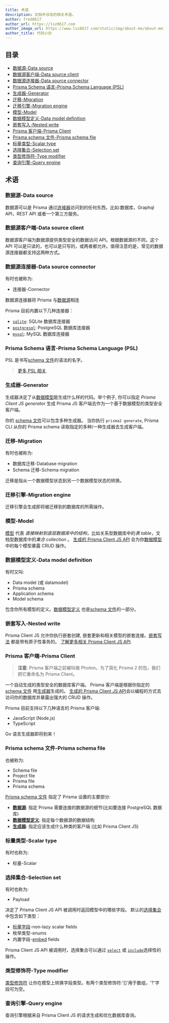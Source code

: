 ```yaml
---
title: 术语
description: 文档中涉及的相关术语。
author: fred8617
author_url: https://lsz8617.com
author_image_url: https://www.lsz8617.com/static/img/about-me/about-me1.jpg
author_title: 代码小白
---
```


## 目录

- [数据源-Data source]()
- [数据源客户端-Data source client]()
- [数据源连接器-Data source connector](#data-source-connector)
- [Prisma Schema 语言-Prisma Schema Language (PSL)](#prisma-schema-language-psl)
- [生成器-Generator](#generator)
- [迁移-Migration](#migration)
- [迁移引擎-Migration engine](#migration-engine)
- [模型-Model](#model)
- [数据模型定义-Data model definition](#data-model-definition)
- [嵌套写入-Nested write](#nested-write)
- [Prisma 客户端-Prisma Client](#prisma-client)
- [Prisma schema 文件-Prisma schema file](#prisma-schema-file)
- [标量类型-Scalar type](#scalar-type)
- [选择集合-Selection set](#selection-set)
- [类型修饰符-Type modifier](#type-modifier)
- [查询引擎-Query engine](#query-engine)

## 术语

### 数据源-Data source

数据源可以是 Prisma 通过[连接器](#data-source-connector)访问到的任何东西，比如:数据库，Graphql API，REST API 或者一个第三方服务。

### 数据源客户端-Data source client

数据源客户端为数据源提供类型安全的数据访问 API。根据数据源的不同，这个 API 可以是只读的，也可以是只写的，或两者都允许。值得注意的是，常见的数据源连接器都支持这两种方式。

### 数据源连接器-Data source connector

有时也被称为:

- 连接器-Connector

数据源连接器将 Prisma 与[数据源](#data-source)相连

Prisma 目前内置以下几种连接器：

- [`sqlite`](./core/connectors/sqlite.md): SQLite 数据库连接器
- [`postgresql`](./core/connectors/postgresql.md): PostgreSQL 数据库连接器
- [`mysql`](./core/connectors/mysql.md): MySQL 数据库连接器

### Prisma Schema 语言-Prisma Schema Language (PSL)

PSL 是书写[schema 文件](#prisma-schema-file)的语法的名字。

> [更多 PSL 相关](https://github.com/prisma/specs/tree/master/prisma-schema-language).

### 生成器-Generator

生成器决定了从[数据模型](#data-model-definition)能生成什么样的代码。举个例子, 你可以指定 _Prisma Client JS generator_ 生成 Prisma JS 客户端去作为一个基于数据模型的类型安全客户端。

你的 [schema 文件](#prisma-schema-file)可以包含多种生成器。 当你执行 `prisma2 generate`, Prisma CLI 从你的 Prisma schema 读取指定的多种/一种生成器去生成客户端。

### 迁移-Migration

有时也被称为:

- 数据库迁移-Database migration
- Schema 迁移-Schema migration

迁移是指从一个数据模型状态到另一个数据模型状态的转换。

### 迁移引擎-Migration engine

迁移引擎会生成即将被迁移到的数据库的所需操作。

### 模型-Model

[模型](./data-modeling.md#models) 代表 _直接映射到底层数据库中的结构_，比如关系型数据库中的*表 table*，文档型数据库中的*集合 collection* 。 [生成的 Prisma Client JS API](./prisma-client-js/api.md) 会为你[数据模型](#data-model-definition)中的每个模型暴露 CRUD 操作。

### 数据模型定义-Data model definition

有时又叫:

- Data model (或 datamodel)
- Prisma schema
- Application schema
- Model schema

包含你所有模型的定义。[数据模型定义](./data-modeling.md#data-model-definition) 也是[schema 文件](#prisma-schema-file)的一部分。

### 嵌套写入-Nested write

Prisma Client JS 允许你执行嵌套创建, 嵌套更新和相关模型的嵌套连接。[嵌套写法](./relations.md#nested-writes) 都是带有原子性事务的。 [了解更多相关 Prisma Client JS API](./prisma-client-js/api.md).

### Prisma 客户端-Prisma Client

> **注意**: Prisma 客户端之前被叫做 Photon。为了简化 Prisma 2 的包，我们把它重命名为 Prisma Client。

一个自动生成的类型安全的数据库客户端。 Prisma 客户端是根据你指定的[schema 文件](#prisma-schema-file) 用[生成器](#generator)生成的。 [生成的 Prisma Client JS API](./prisma-client-js/api.md)会以编程的方式去访问你的数据库并暴露出强大的 CRUD 操作。

Prisma 目前支持以下几种语言的 Prisma 客户端:

- JavaScript (Node.js)
- TypeScript

Go 语言生成器即将到来！

### Prisma schema 文件-Prisma schema file

也被称为:

- Schema file
- Project file
- Prisma file
- Prisma schema

[Prisma schema 文件](./prisma-schema-file.md) 指定了 Prisma 设置的主要部分:

- [**数据源**](#data-source): 指定 Prisma 需要连接的数据源的细节(比如要连接 PostgreSQL 数据库)
- [**数据模型定义**](#data-model-definition): 指定每个数据源的数据结构
- [**生成器**](#generator): 指定应该生成什么种类的客户端 (比如 Prisma Client JS)

### 标量类型-Scalar type

有时也称为:

- 标量-Scalar

### 选择集合-Selection set

有时也称为:

- Payload

决定了 Prisma Client JS API 被调用时返回模型中的哪些字段。 默认的[选择集合](./prisma-client-js/api.md#selection-sets)中包含如下类型：

- [标量字段](./data-modeling.md#scalar-types)-non-lazy scalar fields
- 枚举类型-enums
- 内置字段-[embed](./data-modeling.md#embeds) fields

Prisma Client JS API 被调用时，选择集合可以通过 [`select`](./prisma-client-js/api.md#select-exclusively-via-select) 或 [`include`](./prisma-client-js/api.md#include-additionally-via-include)选择性的操作。

### 类型修饰符-Type modifier

[类型修饰符](./data-modeling.md#type-modifiers) 让你在模型上转换字段类型。有两个类型修饰符:'[]'用于数组，'?'字段可为空。

### 查询引擎-Query engine

查询引擎根据来自 Prisma Client JS 的请求生成和优化数据库查询。
